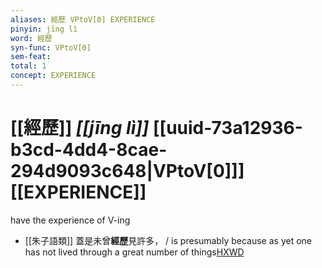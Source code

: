 ```yaml
---
aliases: 經歷 VPtoV[0] EXPERIENCE
pinyin: jīng lì
word: 經歷
syn-func: VPtoV[0]
sem-feat: 
total: 1
concept: EXPERIENCE 
---
```

# [[經歷]] *[[jīng lì]]*  [[uuid-73a12936-b3cd-4dd4-8cae-294d9093c648|VPtoV[0]]] [[EXPERIENCE]]
have the experience of V-ing
 - [[朱子語類]] 蓋是未曾**經歷**見許多， / is presumably because as yet one has not lived through a great number of things[HXWD](https://hxwd.org/textview.html?location=KR3a0047_tls_010-1a.8)